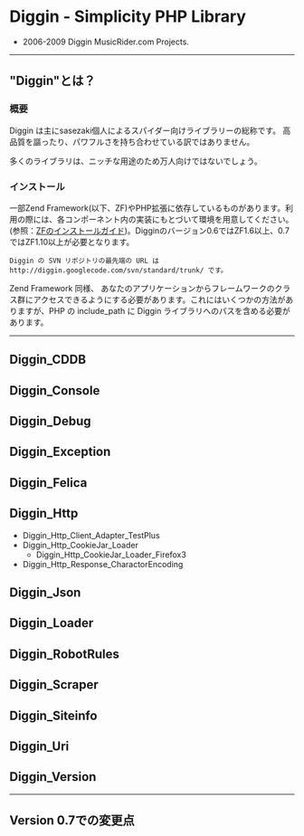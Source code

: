 Diggin - Simplicity PHP Library
===============================
- 2006-2009 Diggin MusicRider.com Projects.

---
"Diggin"とは？
--------------
### 概要 ###

Diggin は主にsasezaki個人によるスパイダー向けライブラリーの総称です。 高品質を謳ったり、パワフルさを持ち合わせている訳ではありません。

多くのライブラリは、ニッチな用途のため万人向けではないでしょう。
### インストール ###

一部Zend Framework(以下、ZF)やPHP拡張に依存しているものがあります。利用の際には、各コンポーネント内の実装にもとづいて環境を用意してください。(参照：[ZFのインストールガイド](http://framework.zend.com/manual/ja/introduction.installation.html))。Digginのバージョン0.6ではZF1.6以上、0.7ではZF1.10以上が必要となります。

    Diggin の SVN リポジトリの最先端の URL は http://diggin.googlecode.com/svn/standard/trunk/ です。

Zend Framework 同様、 あなたのアプリケーションからフレームワークのクラス群にアクセスできるようにする必要があります。これにはいくつかの方法がありますが、PHP の include_path に Diggin ライブラリへのパスを含める必要があります。

---
## Diggin_CDDB

## Diggin_Console

## Diggin_Debug

## Diggin_Exception

## Diggin_Felica

## Diggin_Http
- Diggin_Http_Client_Adapter_TestPlus
- Diggin_Http_CookieJar_Loader
    - Diggin_Http_CookieJar_Loader_Firefox3
- Diggin_Http_Response_CharactorEncoding

## Diggin_Json

## Diggin_Loader

## Diggin_RobotRules

## Diggin_Scraper

## Diggin_Siteinfo

## Diggin_Uri

## Diggin_Version

---
## Version 0.7での変更点
